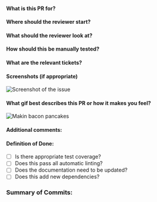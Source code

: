 #### What is this PR for?
#### Where should the reviewer start?
#### What should the reviewer look at?
#### How should this be manually tested?
#### What are the relevant tickets?
#### Screenshots (if appropriate)
![Screenshot of the issue](https://upload.wikimedia.org/wikipedia/commons/5/57/Bootstrap-3.1.1-screenshot-jumbotron-example.png)
#### What gif best describes this PR or how it makes you feel?
![Makin bacon pancakes](https://media.giphy.com/media/Jr1dbQy33utOg/giphy.gif)
#### Additional comments:
#### Definition of Done:
- [ ] Is there appropriate test coverage?
- [ ] Does this pass all automatic linting?
- [ ] Does the documentation need to be updated?
- [ ] Does this add new dependencies?
### Summary of Commits:
